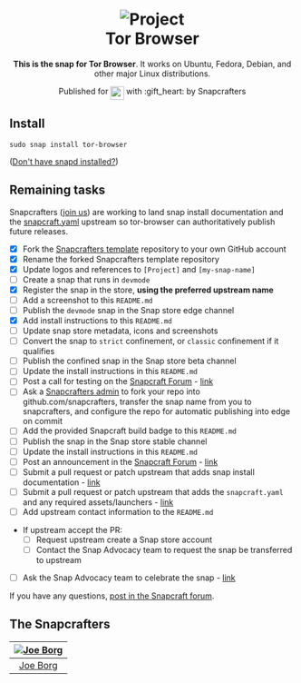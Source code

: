 <h1 align="center">
  <img src="https://upload.wikimedia.org/wikipedia/commons/c/c0/Tor_logo1.png" alt="Project">
  <br />
  Tor Browser
</h1>

<p align="center"><b>This is the snap for Tor Browser</b>. It works on Ubuntu, Fedora, Debian, and other major Linux
distributions.</p>

<p align="center">Published for <img src="http://anything.codes/slack-emoji-for-techies/emoji/tux.png" align="top" width="24" /> with :gift_heart: by Snapcrafters</p>

<!-- Uncomment and modify this when you are provided a build status badge
<p align="center">
<a href="https://build.snapcraft.io/user/snapcrafters/fork-and-rename-me"><img src="https://build.snapcraft.io/badge/snapcrafters/fork-and-rename-me.svg" alt="Snap Status"></a>
</p>
-->

## Install

    sudo snap install tor-browser

([Don't have snapd installed?](https://snapcraft.io/docs/core/install))

<!-- Uncomment and modify this when you have a screenshot
![tor-browser](screenshot.png?raw=true "tor-browser")
-->

## Remaining tasks

Snapcrafters ([join us]()) are working to land snap install documentation and
the [snapcraft.yaml](https://github.com/snapcrafters/fork-and-rename-me/blob/master/snap/snapcraft.yaml)
upstream so tor-browser can authoritatively publish future releases.

  - [x] Fork the [Snapcrafters template](https://github.com/snapcrafters/fork-and-rename-me) repository to your own GitHub account
  - [x] Rename the forked Snapcrafters template repository
  - [x] Update logos and references to `[Project]` and `[my-snap-name]`
  - [ ] Create a snap that runs in `devmode`
  - [x] Register the snap in the store, **using the preferred upstream name**
  - [ ] Add a screenshot to this `README.md`
  - [ ] Publish the `devmode` snap in the Snap store edge channel
  - [x] Add install instructions to this `README.md`
  - [ ] Update snap store metadata, icons and screenshots
  - [ ] Convert the snap to `strict` confinement, or `classic` confinement if it qualifies
  - [ ] Publish the confined snap in the Snap store beta channel
  - [ ] Update the install instructions in this `README.md`
  - [ ] Post a call for testing on the [Snapcraft Forum](https://forum.snapcraft.io) - [link]()
  - [ ] Ask a [Snapcrafters admin](https://github.com/orgs/snapcrafters/people?query=%20role%3Aowner) to fork your repo into github.com/snapcrafters, transfer the snap name from you to snapcrafters, and configure the repo for automatic publishing into edge on commit
  - [ ] Add the provided Snapcraft build badge to this `README.md`
  - [ ] Publish the snap in the Snap store stable channel
  - [ ] Update the install instructions in this `README.md`
  - [ ] Post an announcement in the [Snapcraft Forum](https://forum.snapcraft.io) - [link]()
  - [ ] Submit a pull request or patch upstream that adds snap install documentation - [link]()
  - [ ] Submit a pull request or patch upstream that adds the `snapcraft.yaml` and any required assets/launchers - [link]()
  - [ ] Add upstream contact information to the `README.md`
  - If upstream accept the PR:
    - [ ] Request upstream create a Snap store account
    - [ ] Contact the Snap Advocacy team to request the snap be transferred to upstream
  - [ ] Ask the Snap Advocacy team to celebrate the snap - [link]()

If you have any questions, [post in the Snapcraft forum](https://forum.snapcraft.io).

## The Snapcrafters

| [![Joe Borg](https://en.gravatar.com/userimage/28566319/4e248ef2546c1efdc9ecf1c7688f53fb?size=128)](https://github.com/joedborg/) |
| :---: |
| [Joe Borg](https://github.com/joedborg/) |

<!-- Uncomment and modify this when you have upstream contacts
## Upstream

| [![Upstream Name](http://gravatar.com/avatar/bc0bced65e963eb5c3a16cab8b004431?s=128)](https://github.com/upstreamname) |
| :---: |
| [Upstream Name](https://github.com/upstreamname) |
-->